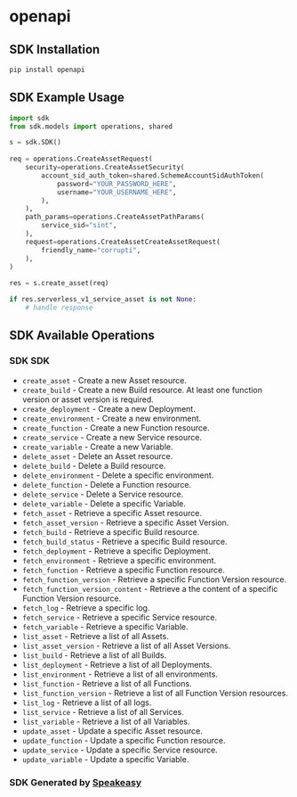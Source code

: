 # openapi

<!-- Start SDK Installation -->
## SDK Installation

```bash
pip install openapi
```
<!-- End SDK Installation -->

## SDK Example Usage
<!-- Start SDK Example Usage -->
```python
import sdk
from sdk.models import operations, shared

s = sdk.SDK()
    
req = operations.CreateAssetRequest(
    security=operations.CreateAssetSecurity(
        account_sid_auth_token=shared.SchemeAccountSidAuthToken(
            password="YOUR_PASSWORD_HERE",
            username="YOUR_USERNAME_HERE",
        ),
    ),
    path_params=operations.CreateAssetPathParams(
        service_sid="sint",
    ),
    request=operations.CreateAssetCreateAssetRequest(
        friendly_name="corrupti",
    ),
)
    
res = s.create_asset(req)

if res.serverless_v1_service_asset is not None:
    # handle response
```
<!-- End SDK Example Usage -->

<!-- Start SDK Available Operations -->
## SDK Available Operations

### SDK SDK

* `create_asset` - Create a new Asset resource.
* `create_build` - Create a new Build resource. At least one function version or asset version is required.
* `create_deployment` - Create a new Deployment.
* `create_environment` - Create a new environment.
* `create_function` - Create a new Function resource.
* `create_service` - Create a new Service resource.
* `create_variable` - Create a new Variable.
* `delete_asset` - Delete an Asset resource.
* `delete_build` - Delete a Build resource.
* `delete_environment` - Delete a specific environment.
* `delete_function` - Delete a Function resource.
* `delete_service` - Delete a Service resource.
* `delete_variable` - Delete a specific Variable.
* `fetch_asset` - Retrieve a specific Asset resource.
* `fetch_asset_version` - Retrieve a specific Asset Version.
* `fetch_build` - Retrieve a specific Build resource.
* `fetch_build_status` - Retrieve a specific Build resource.
* `fetch_deployment` - Retrieve a specific Deployment.
* `fetch_environment` - Retrieve a specific environment.
* `fetch_function` - Retrieve a specific Function resource.
* `fetch_function_version` - Retrieve a specific Function Version resource.
* `fetch_function_version_content` - Retrieve a the content of a specific Function Version resource.
* `fetch_log` - Retrieve a specific log.
* `fetch_service` - Retrieve a specific Service resource.
* `fetch_variable` - Retrieve a specific Variable.
* `list_asset` - Retrieve a list of all Assets.
* `list_asset_version` - Retrieve a list of all Asset Versions.
* `list_build` - Retrieve a list of all Builds.
* `list_deployment` - Retrieve a list of all Deployments.
* `list_environment` - Retrieve a list of all environments.
* `list_function` - Retrieve a list of all Functions.
* `list_function_version` - Retrieve a list of all Function Version resources.
* `list_log` - Retrieve a list of all logs.
* `list_service` - Retrieve a list of all Services.
* `list_variable` - Retrieve a list of all Variables.
* `update_asset` - Update a specific Asset resource.
* `update_function` - Update a specific Function resource.
* `update_service` - Update a specific Service resource.
* `update_variable` - Update a specific Variable.

<!-- End SDK Available Operations -->

### SDK Generated by [Speakeasy](https://docs.speakeasyapi.dev/docs/using-speakeasy/client-sdks)
